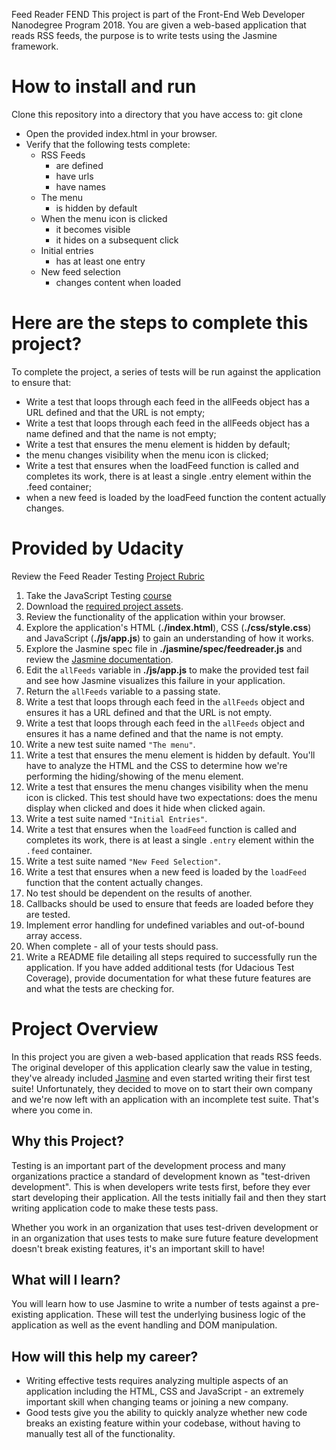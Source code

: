 Feed Reader FEND
This project is part of the Front-End Web Developer Nanodegree Program 2018. You are given a web-based application that reads RSS feeds, the purpose is to write tests using the Jasmine framework.

# How to install and run
Clone this repository into a directory that you have access to: git clone 
* Open the provided index.html in your browser.
* Verify that the following tests complete:
    * RSS Feeds
        * are defined
        * have urls
        * have names
    * The menu
        * is hidden by default
    * When the menu icon is clicked
        * it becomes visible
        * it hides on a subsequent click
    * Initial entries
        * has at least one entry
    * New feed selection
        * changes content when loaded


# Here are the steps to complete this project?
To complete the project, a series of tests will be run against the application to ensure that:
* Write a test that loops through each feed in the allFeeds object has a URL defined and that the URL is not empty;
* Write a test that loops through each feed in the allFeeds object has a name defined and that the name is not empty;
* Write a test that ensures the menu element is hidden by default;
* the menu changes visibility when the menu icon is clicked;
* Write a test that ensures when the loadFeed function is called and completes its work, there is at least a single .entry element within the .feed container;
* when a new feed is loaded by the loadFeed function the content actually changes.

# Provided by Udacity
Review the Feed Reader Testing [Project Rubric](https://review.udacity.com/#!/projects/3442558598/rubric)
1. Take the JavaScript Testing [course](https://www.udacity.com/course/ud549)
2. Download the [required project assets](http://github.com/udacity/frontend-nanodegree-feedreader).
3. Review the functionality of the application within your browser.
4. Explore the application's HTML (**./index.html**), CSS (**./css/style.css**) and JavaScript (**./js/app.js**) to gain an understanding of how it works.
5. Explore the Jasmine spec file in **./jasmine/spec/feedreader.js** and review the [Jasmine documentation](http://jasmine.github.io).
6. Edit the `allFeeds` variable in **./js/app.js** to make the provided test fail and see how Jasmine visualizes this failure in your application.
7. Return the `allFeeds` variable to a passing state.
8. Write a test that loops through each feed in the `allFeeds` object and ensures it has a URL defined and that the URL is not empty.
9. Write a test that loops through each feed in the `allFeeds` object and ensures it has a name defined and that the name is not empty.
10. Write a new test suite named `"The menu"`.
11. Write a test that ensures the menu element is hidden by default. You'll have to analyze the HTML and the CSS to determine how we're performing the hiding/showing of the menu element.
12. Write a test that ensures the menu changes visibility when the menu icon is clicked. This test should have two expectations: does the menu display when clicked and does it hide when clicked again.
13. Write a test suite named `"Initial Entries"`.
14. Write a test that ensures when the `loadFeed` function is called and completes its work, there is at least a single `.entry` element within the `.feed` container.
15. Write a test suite named `"New Feed Selection"`.
16. Write a test that ensures when a new feed is loaded by the `loadFeed` function that the content actually changes.
17. No test should be dependent on the results of another.
18. Callbacks should be used to ensure that feeds are loaded before they are tested.
19. Implement error handling for undefined variables and out-of-bound array access.
20. When complete - all of your tests should pass. 
21. Write a README file detailing all steps required to successfully run the application. If you have added additional tests (for Udacious Test Coverage),  provide documentation for what these future features are and what the tests are checking for.

# Project Overview

In this project you are given a web-based application that reads RSS feeds. The original developer of this application clearly saw the value in testing, they've already included [Jasmine](http://jasmine.github.io/) and even started writing their first test suite! Unfortunately, they decided to move on to start their own company and we're now left with an application with an incomplete test suite. That's where you come in.


## Why this Project?

Testing is an important part of the development process and many organizations practice a standard of development known as "test-driven development". This is when developers write tests first, before they ever start developing their application. All the tests initially fail and then they start writing application code to make these tests pass.

Whether you work in an organization that uses test-driven development or in an organization that uses tests to make sure future feature development doesn't break existing features, it's an important skill to have!


## What will I learn?

You will learn how to use Jasmine to write a number of tests against a pre-existing application. These will test the underlying business logic of the application as well as the event handling and DOM manipulation.


## How will this help my career?

* Writing effective tests requires analyzing multiple aspects of an application including the HTML, CSS and JavaScript - an extremely important skill when changing teams or joining a new company.
* Good tests give you the ability to quickly analyze whether new code breaks an existing feature within your codebase, without having to manually test all of the functionality.

